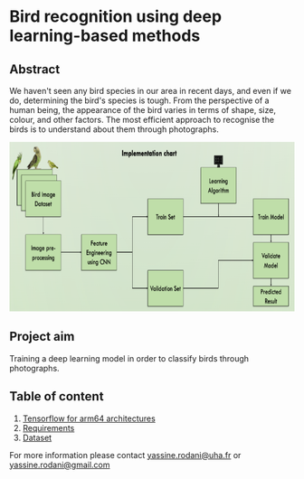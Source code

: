 # Bird recognition using deep learning-based methods

## Abstract
We haven't seen any bird species in our area in recent days, and even if we do, determining the bird's species is tough. From the perspective of a human being, the appearance of the bird varies in terms of shape, size, colour, and other factors. The most efficient approach to recognise the birds is to understand about them through photographs.

<p align="center">
<img src="https://github.com/yassine-rd/bird_species_classification/blob/master/images/implementation.png" width="600" height="300" />
</p>

## Project aim
Training a deep learning model in order to classify birds through photographs.

## Table of content

1) [Tensorflow for arm64 architectures](https://github.com/yassine-rd/bird_species_classification/blob/master/requirements/TENSORFLOW.md)
2) [Requirements](https://github.com/yassine-rd/bird_species_classification/blob/master/requirements/README.md)
3) [Dataset](https://github.com/yassine-rd/bird_species_classification/blob/master/dataset/README.md)

For more information please contact yassine.rodani@uha.fr or yassine.rodani@gmail.com